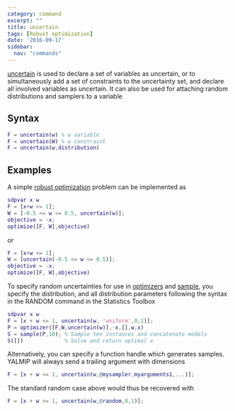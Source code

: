 ```yaml
---
category: command
excerpt: ""
title: uncertain
tags: [Robust optimization]
date: '2016-09-17'
sidebar:
  nav: "commands"
---
```


[uncertain](/command/uncertain) is used to declare a set of variables as uncertain, or to simultaneously add a set of constraints to the uncertainty set, and declare all involved variables as uncertain. It can also be used for attaching random distributions and samplers to a variable

## Syntax

````matlab
F = uncertain(w) % w variable
F = uncertain(W) % w constraint
F = uncertain(w,distribution)
````

## Examples

A simple [robust optimization](/tutorial/robustoptimization) problem can be implemented as

````matlab
sdpvar x w
F = [x+w <= 1];
W = [-0.5 <= w <= 0.5, uncertain(w)];
objective = -x;
optimize([F, W],objective)
````
or

````matlab
F = [x+w <= 1];
W = [uncertain(-0.5 <= w <= 0.5)];
objective = -x;
optimize([F, W],objective)
````

To specify random uncertainties for use in [optimizers](/command/optimizer) and [sample](/command/sample), you specify the distribution, and all distribution parameters following the syntax in the RANDOM command in the Statistics Toolbox
 
 ````matlab
sdpvar x w
F = [x + w <= 1, uncertain(w, 'uniform',0,1)];
P = optimizer([F,W,uncertain(w)],-x,[],w,x)
S = sample(P,10); % Sample ten instances and concatenate models
S([])             % Solve and return optimal x
````
  
Alternatively, you can specify a function handle which generates samples. YALMIP will always send a trailing argument with dimensions

````matlab 
F = [x + w <= 1, uncertain(w,@mysampler,myarguments1,...)];
````

The standard random case above would thus be recovered with

````matlab
F = [x + w <= 1, uncertain(w,@random,0,1)];
```` 

